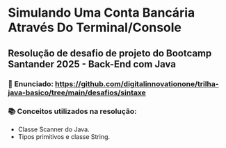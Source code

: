 # Simulando Uma Conta Bancária Através Do Terminal/Console
## Resolução de desafio de projeto do Bootcamp Santander 2025 - Back-End com Java

### 📝 Enunciado: https://github.com/digitalinnovationone/trilha-java-basico/tree/main/desafios/sintaxe 

### 📚 Conceitos utilizados na resolução:

- Classe Scanner do Java.
- Tipos primitivos e classe String.
  
